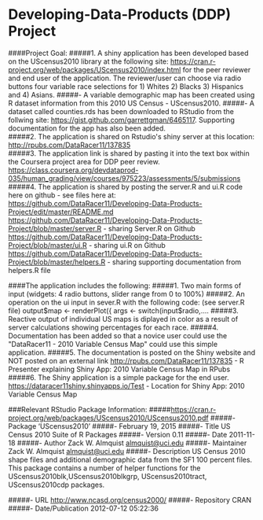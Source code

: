 # Developing-Data-Products (DDP) Project 

####Project Goal:
#####1.	A shiny application has been developed based on the UScensus2010 library at the following site: https://cran.r-project.org/web/packages/UScensus2010/index.html for the peer reviewer and end user of the application. The reviewer/user can choose via radio buttons four variable race selections for 1) Whites 2) Blacks 3) Hispanics and 4) Asians. 
#####- A variable demographic map has been created using R dataset information from this 2010 US Census - UScensus2010.
#####- A dataset called counties.rds has been downloaded to RStudio from the follwing site: https://gist.github.com/garrettgman/6465117. Supporting documentation for the app has also been added.      
#####2.	The application is shared on Rstudio's shiny server at this location: http://rpubs.com/DataRacer11/137835  
#####3.	The application link is shared by pasting it into the text box within the Coursera project area for DDP peer review.
https://class.coursera.org/devdataprod-035/human_grading/view/courses/975223/assessments/5/submissions 
#####4.	The application is shared by posting the server.R and ui.R code here on github - see files here at: https://github.com/DataRacer11/Developing-Data-Products-Project/edit/master/README.md https://github.com/DataRacer11/Developing-Data-Products-Project/blob/master/server.R - sharing Server.R on Github
https://github.com/DataRacer11/Developing-Data-Products-Project/blob/master/ui.R - sharing ui.R on Github
https://github.com/DataRacer11/Developing-Data-Products-Project/blob/master/helpers.R - sharing supporting documentation from helpers.R file

####The application includes the following:
#####1.	Two main forms of input (widgets: 4 radio buttons, slider range from 0 to 100%)
#####2.	An operation on the ui input in sever.R with the following code: (see server.R file) output$map <- renderPlot({ args <- switch(input$radio,....
#####3. Reactive output of individual US maps is diplayed in color as a result of server calculations showing percentages for each race.
#####4.	Documentation has been added so that a novice user could use the "DataRacer11 - 2010 Variable Census Map" could use this simple application.
#####5.	The documentation is posted on the Shiny website and NOT posted on an external link
http://rpubs.com/DataRacer11/137835 - R Presenter explaining Shiny App: 2010 Variable Census Map in RPubs
#####6. The Shiny application is a simple package for the end user.
https://dataracer11shiny.shinyapps.io/Test - Location for Shiny App: 2010 Variable Census Map


###Relevant RStudio Package Information: 
#####https://cran.r-project.org/web/packages/UScensus2010/UScensus2010.pdf
#####- Package ‘UScensus2010’
#####- February 19, 2015
#####- Title US Census 2010 Suite of R Packages
#####- Version 0.11
#####- Date 2011-11-18
#####- Author Zack W. Almquist <almquist@uci.edu>
#####- Maintainer Zack W. Almquist <almquist@uci.edu>
#####- Description US Census 2010 shape files and additional demographic data from the SF1 100 percent files. This package contains a number of helper functions for the UScensus2010blk,UScensus2010blkgrp, UScensus2010tract, UScensus2010cdp packages.

#####- URL http://www.ncasd.org/census2000/
#####- Repository CRAN
#####- Date/Publication 2012-07-12 05:22:36
